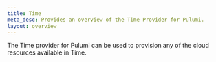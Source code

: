 ```yaml
---
title: Time
meta_desc: Provides an overview of the Time Provider for Pulumi.
layout: overview
---
```


The Time provider for Pulumi can be used to provision any of the cloud resources available in Time.
